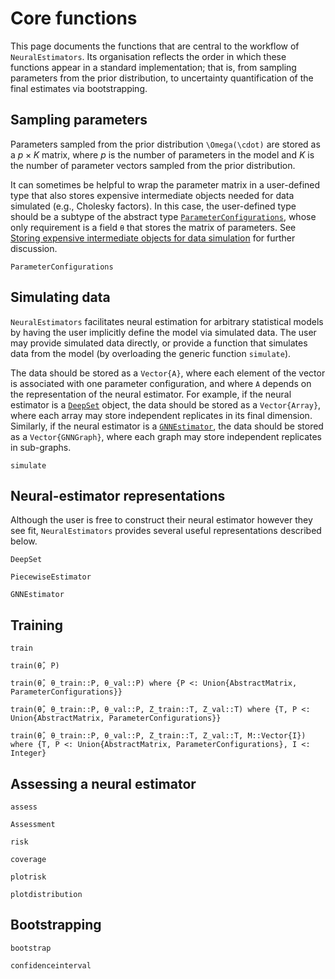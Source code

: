 # Core functions

This page documents the functions that are central to the workflow of `NeuralEstimators`. Its organisation reflects the order in which these functions appear in a standard implementation; that is, from sampling parameters from the prior distribution, to uncertainty quantification of the final estimates via bootstrapping.


## Sampling parameters

Parameters sampled from the prior distribution ``\Omega(\cdot)`` are stored as a $p \times K$ matrix, where $p$ is the number of parameters in the model and $K$ is the number of parameter vectors sampled from the prior distribution.

It can sometimes be helpful to wrap the parameter matrix in a user-defined type that also stores expensive intermediate objects needed for data simulated (e.g., Cholesky factors). In this case, the user-defined type should be a subtype of the abstract type [`ParameterConfigurations`](@ref), whose only requirement is a field `θ` that stores the matrix of parameters. See [Storing expensive intermediate objects for data simulation](@ref) for further discussion.   

```@docs
ParameterConfigurations
```

## Simulating data

`NeuralEstimators` facilitates neural estimation for arbitrary statistical models by having the user implicitly define the model via simulated data. The user may provide simulated data directly, or provide a function that simulates data from the model (by overloading the generic function `simulate`).

The data should be stored as a `Vector{A}`, where each element of the vector is associated with one parameter configuration, and where `A` depends on the representation of the neural estimator. For example, if the neural estimator is a [`DeepSet`](@ref) object, the data should be stored as a `Vector{Array}`, where each array may store independent replicates in its final dimension. Similarly, if the neural estimator is a [`GNNEstimator`](@ref), the data should be stored as a `Vector{GNNGraph}`, where each graph may store independent replicates in sub-graphs.

```@docs
simulate
```

## Neural-estimator representations

Although the user is free to construct their neural estimator however they see fit, `NeuralEstimators` provides several useful representations described below.


```@docs
DeepSet

PiecewiseEstimator

GNNEstimator
```


## Training

```@docs
train

train(θ̂, P)

train(θ̂, θ_train::P, θ_val::P) where {P <: Union{AbstractMatrix, ParameterConfigurations}}

train(θ̂, θ_train::P, θ_val::P, Z_train::T, Z_val::T) where {T, P <: Union{AbstractMatrix, ParameterConfigurations}}

train(θ̂, θ_train::P, θ_val::P, Z_train::T, Z_val::T, M::Vector{I}) where {T, P <: Union{AbstractMatrix, ParameterConfigurations}, I <: Integer}
```


## Assessing a neural estimator

```@docs
assess

Assessment

risk

coverage

plotrisk

plotdistribution
```

## Bootstrapping

```@docs
bootstrap

confidenceinterval
```
